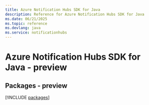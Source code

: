 ```yaml
---
title: Azure Notification Hubs SDK for Java
description: Reference for Azure Notification Hubs SDK for Java
ms.date: 06/21/2025
ms.topic: reference
ms.devlang: java
ms.service: notificationhubs
---
```

# Azure Notification Hubs SDK for Java - preview
## Packages - preview
[!INCLUDE [packages](notification-hubs-index.md)]